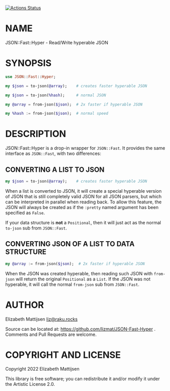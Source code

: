 [![Actions Status](https://github.com/lizmat/JSON-Fast-Hyper/workflows/test/badge.svg)](https://github.com/lizmat/JSON-Fast-Hyper/actions)

NAME
====

JSON::Fast::Hyper - Read/Write hyperable JSON

SYNOPSIS
========

```raku
use JSON::Fast::Hyper;

my $json = to-json(@array);    # creates faster hyperable JSON

my $json = to-json(%hash);     # normal JSON

my @array = from-json($json);  # 2x faster if hyperable JSON

my %hash := from-json($json);  # normal speed
```

DESCRIPTION
===========

JSON::Fast::Hyper is a drop-in wrapper for `JSON::Fast`. It provides the same interface as `JSON::Fast`, with two differences:

CONVERTING A LIST TO JSON
-------------------------

```raku
my $json = to-json(@array);    # creates faster hyperable JSON
```

When a list is converted to JSON, it will create a special hyperable version of JSON that is still completely valid JSON for all JSON parsers, but which can be interpreted in parallel when reading back. To allow this feature, the JSON will always be created as if the `:pretty` named argument has been specified as `False`.

If your data structure is **not** a `Positional`, then it will just act as the normal `to-json` sub from `JSON::Fast`.

CONVERTING JSON OF A LIST TO DATA STRUCTURE
-------------------------------------------

```raku
my @array := from-json($json);  # 2x faster if hyperable JSON
```

When the JSON was created hyperable, then reading such JSON with `from-json` will return the original `Positional` as a `List`. If the JSON was not hyperable, it will call the normal `from-json` sub from `JSON::Fast`.

AUTHOR
======

Elizabeth Mattijsen <liz@raku.rocks>

Source can be located at: https://github.com/lizmat/JSON-Fast-Hyper . Comments and Pull Requests are welcome.

COPYRIGHT AND LICENSE
=====================

Copyright 2022 Elizabeth Mattijsen

This library is free software; you can redistribute it and/or modify it under the Artistic License 2.0.

